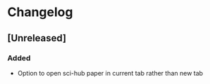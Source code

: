 # Changelog

## [Unreleased]

### Added
- Option to open sci-hub paper in current tab rather than new tab

